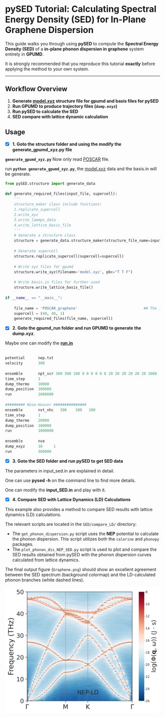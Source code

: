 # pySED Tutorial: Calculating Spectral Energy Density (SED) for In-Plane Graphene Dispersion

This guide walks you through using **pySED** to compute the **Spectral Energy Density (SED)** of a **in-plane phonon dispersion in graphene** system entirely in **GPUMD**.

It is strongly recommended that you reproduce this tutorial **exactly** before applying the method to your own system.

---

## **Workflow Overview**

1. **Generate [model.xyz](https://gpumd.org/gpumd/input_files/model_xyz.html) structure file for gpumd and basis files for pySED**
2. **Run GPUMD to produce trajectory files (`dump.exyz`)**
3. **Run pySED to calculate the SED**
4. **SED compare with lattice dynamic calculation**
 
## Usage

- [x] **1. Goto the structure folder and using the modify the generate_gpumd_xyz.py file** 

**`generate_gpumd_xyz.py`** Now only read [POSCAR](https://www.vasp.at/wiki/index.php/POSCAR) file.

run **`python generate_gpumd_xyz.py`**, the [model.xyz](https://gpumd.org/gpumd/input_files/model_xyz.html) data and the basis.in will be generate.


```python
from pySED.structure import generate_data

def generate_required_files(input_file, supercell):
    '''
    structure_maker class include functions:
    1.replicate_supercell
    2.write_xyz
    3.write_lammps_data
    4.write_lattice_basis_file
    '''	 
    # Generate a structure class
    structure = generate_data.structure_maker(structure_file_name=input_file)
    
    # Generate supercell
    structure.replicate_supercell(supercell=supercell)

    # Write xyz files for gpumd
    structure.write_xyz(filename='model.xyz', pbc="T T F")
    
    # Write basis.in files for further used
    structure.write_lattice_basis_file()

if __name__ == "__main__":

    file_name = 'POSCAR_graphene'                              ## The in file for lammps
    supercell = (40, 40, 1)
    generate_required_files(file_name, supercell)

```

- [x] **2. Goto the gpumd_run folder and run GPUMD to generate the dump.xyz**.

Maybe one can modify the **[run.in]()**

```python

potential      nep.txt
velocity       300

ensemble       npt_scr 300 300 100 0 0 0 0 0 0 20 20 20 20 20 20 1000
time_step      1
dump_thermo    10000
dump_position  100000
run            1000000

######### Nose-Hoover ###############
ensemble       nvt_nhc   300    300   100
time_step      1
dump_thermo    20000
dump_position  100000
run            1000000

ensemble       nve
dump_exyz      10     1
run            500000

```

- [x] **3. Goto the SED folder and run pySED to get SED data** 

The parameters in input_sed.in are explained in detail.

One can use  **pysed -h** on the command line to find more details.

One can modify the **input_SED.in** and play with it.



- [x] **4. Compare SED with Lattice Dynamics (LD) Calculations** 

This example also provides a method to compare SED results with lattice dynamics (LD) calculations.

The relevant scripts are located in the `SED/compare_LD/` directory:
-   The `get_phonon_dispersion.py` script uses the **NEP** potential to calculate the phonon dispersion. This script utilizes both the `calorine` and `phonopy` packages.
-   The `plot_phonon_dis_NEP_SED.py` script is used to plot and compare the SED results obtained from pySED with the phonon dispersion curves calculated from lattice dynamics.

The final output figure (`Graphene.png`) should show an excellent agreement between the SED spectrum (background colormap) and the LD-calculated phonon branches (white dashed lines).

![Comparison of SED and LD for Graphene](https://github.com/Tingliangstu/pySED/blob/main/example/In_plane_graphene_gpumd/SED/compare_LD/Graphene.png)